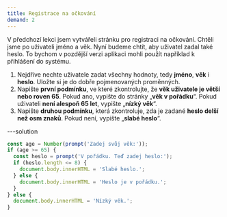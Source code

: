 ```yaml
---
title: Registrace na očkování
demand: 2
---
```


V předchozí lekci jsem vytvářeli stránku pro registraci na očkování. Chtěli jsme po uživateli jméno a věk. Nyní budeme chtít, aby uživatel zadal také heslo. To bychom v pozdější verzi aplikaci mohli použít například k přihlášení do systému.

1. Nejdříve nechte uživatele zadat všechny hodnoty, tedy **jméno**, **věk** i **heslo**. Uložte si je do dobře pojmenovaných proměnných.
1. Napište **první podmínku**, ve které zkontrolujte, že **věk uživatele je větší nebo roven 65**. Pokud ano, vypište do stránky „**věk v pořádku**“. Pokud uživateli **není alespoň 65 let**, vypište „**nízký věk**“.
1. Napište **druhou podmínku**, která zkontroluje, zda je zadané **heslo delší než osm znaků**. Pokud není, vypište „**slabé heslo**“.

---solution

```js
const age = Number(prompt('Zadej svůj věk:'));
if (age >= 65) {
  const heslo = prompt('V pořádku. Teď zadej heslo:');
  if (heslo.length <= 8) {
    document.body.innerHTML = 'Slabé heslo.';
  } else {
    document.body.innerHTML = 'Heslo je v pořádku.';
  }
} else {
  document.body.innerHTML = 'Nízký věk.';
}
```
